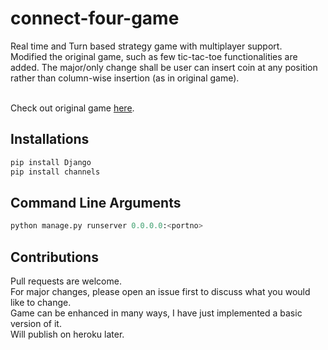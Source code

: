 # connect-four-game
Real time and Turn based strategy game with multiplayer support.
<br>Modified the original game, such as few tic-tac-toe functionalities are added. The major/only change shall be user can insert coin at any position rather than column-wise insertion (as in original game).

<br>Check out original game [here](https://en.wikipedia.org/wiki/Connect_Four).


## Installations
```bash
pip install Django
pip install channels
```
## Command Line Arguments
```python
python manage.py runserver 0.0.0.0:<portno>
```

## Contributions
Pull requests are welcome. <br>
For major changes, please open an issue first to discuss what you would like to change.<br>
Game can be enhanced in many ways, I have just implemented a basic version of it. <br>
Will publish on heroku later.











